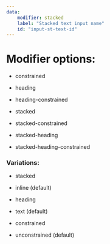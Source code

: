 ```yaml
---
data:
    modifier: stacked
    label: "Stacked text input name"
    id: "input-st-text-id"
---
```



# Modifier options:

- constrained

- heading
- heading-constrained

- stacked
- stacked-constrained
- stacked-heading
- stacked-heading-constrained


### Variations:

- stacked
- inline (default)

- heading
- text (default)

- constrained
- unconstrained (default)

